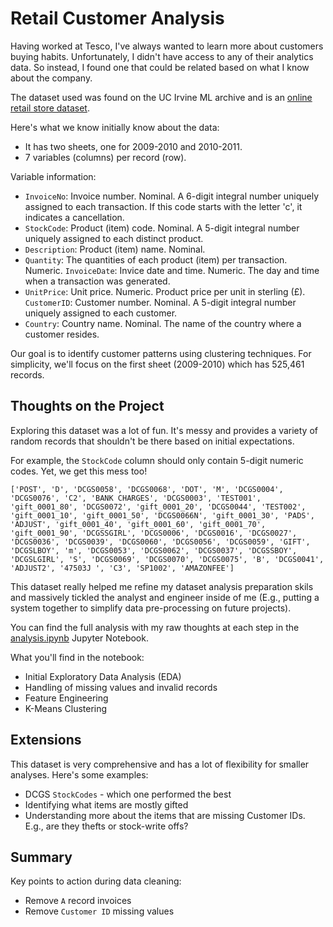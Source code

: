 # Retail Customer Analysis

Having worked at Tesco, I've always wanted to learn more about customers buying habits. Unfortunately, I didn't have access to any of their analytics data. So instead, I found one that could be related based on what I know about the company.

The dataset used was found on the UC Irvine ML archive and is an [online retail store dataset](https://archive.ics.uci.edu/dataset/502/online+retail+ii).

Here's what we know initially know about the data:

- It has two sheets, one for 2009-2010 and 2010-2011.
- 7 variables (columns) per record (row).

Variable information:

- `InvoiceNo`: Invoice number. Nominal. A 6-digit integral number uniquely assigned to each transaction. If this code starts with the letter 'c', it indicates a cancellation.
- `StockCode`: Product (item) code. Nominal. A 5-digit integral number uniquely assigned to each distinct product.
- `Description`: Product (item) name. Nominal.
- `Quantity`: The quantities of each product (item) per transaction. Numeric.
`InvoiceDate`: Invice date and time. Numeric. The day and time when a transaction was generated.
- `UnitPrice`: Unit price. Numeric. Product price per unit in sterling (£).
`CustomerID`: Customer number. Nominal. A 5-digit integral number uniquely assigned to each customer.
- `Country`: Country name. Nominal. The name of the country where a customer resides.

Our goal is to identify customer patterns using clustering techniques. For simplicity, we'll focus on the first sheet (2009-2010) which has 525,461 records.

## Thoughts on the Project

Exploring this dataset was a lot of fun. It's messy and provides a variety of random records that shouldn't be there based on initial expectations.

For example, the `StockCode` column should only contain 5-digit numeric codes. Yet, we get this mess too!

`['POST', 'D', 'DCGS0058', 'DCGS0068', 'DOT', 'M', 'DCGS0004', 'DCGS0076', 'C2', 'BANK CHARGES', 'DCGS0003', 'TEST001', 'gift_0001_80', 'DCGS0072', 'gift_0001_20', 'DCGS0044', 'TEST002', 'gift_0001_10', 'gift_0001_50', 'DCGS0066N', 'gift_0001_30', 'PADS', 'ADJUST', 'gift_0001_40', 'gift_0001_60', 'gift_0001_70', 'gift_0001_90', 'DCGSSGIRL', 'DCGS0006', 'DCGS0016', 'DCGS0027', 'DCGS0036', 'DCGS0039', 'DCGS0060', 'DCGS0056', 'DCGS0059', 'GIFT', 'DCGSLBOY', 'm', 'DCGS0053', 'DCGS0062', 'DCGS0037', 'DCGSSBOY', 'DCGSLGIRL', 'S', 'DCGS0069', 'DCGS0070', 'DCGS0075', 'B', 'DCGS0041', 'ADJUST2', '47503J ', 'C3', 'SP1002', 'AMAZONFEE']`

This dataset really helped me refine my dataset analysis preparation skils and massively tickled the analyst and engineer inside of me (E.g., putting a system together to simplify data pre-processing on future projects).

You can find the full analysis with my raw thoughts at each step in the [analysis.ipynb](/analysis.ipynb) Jupyter Notebook.

What you'll find in the notebook:

- Initial Exploratory Data Analysis (EDA)
- Handling of missing values and invalid records
- Feature Engineering
- K-Means Clustering

## Extensions

This dataset is very comprehensive and has a lot of flexibility for smaller analyses. Here's some examples:

- DCGS `StockCodes` - which one performed the best
- Identifying what items are mostly gifted
- Understanding more about the items that are missing Customer IDs. E.g., are they thefts or stock-write offs?

## Summary

Key points to action during data cleaning:

- Remove `A` record invoices
- Remove `Customer ID` missing values
